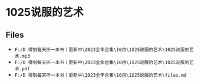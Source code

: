 # 1025说服的艺术

## Files

- `F:/D 得到每天听一本书丨更新中\2023全年合集\10月\1025说服的艺术\1025说服的艺术.mp3`
- `F:/D 得到每天听一本书丨更新中\2023全年合集\10月\1025说服的艺术\1025说服的艺术.pdf`
- `F:/D 得到每天听一本书丨更新中\2023全年合集\10月\1025说服的艺术\files.md`
